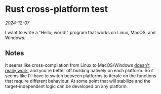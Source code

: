 # Rust cross-platform test

*2024-12-07*

I want to write a "Hello, world!" program that works on Linux, MacOS, and Windows.

## Notes

It seems like cross-compilation from Linux to MacOS/Windows
[doesn't really work](https://github.com/japaric/rust-cross?tab=readme-ov-file#faq),
and you're better off building natively on each platform. So it seems like I'll have
to switch between platforms to iterate on the functions that require different behaviour.
At some point that will stabilize and the target-independent logic can be developed on any
platform.
